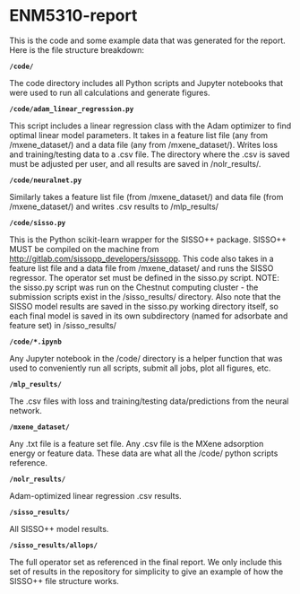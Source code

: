 # ENM5310-report

This is the code and some example data that was generated for the report. Here is the file structure breakdown:

**`/code/`**

The code directory includes all Python scripts and Jupyter notebooks that were used to run all calculations and generate figures.

**`/code/adam_linear_regression.py`**

This script includes a linear regression class with the Adam optimizer to find optimal linear model parameters. It takes in a feature list file (any from /mxene_dataset/) and a data file (any from /mxene_dataset/). Writes loss and training/testing data to a .csv file. The directory where the .csv is saved must be adjusted per user, and all results are saved in /nolr_results/.

**`/code/neuralnet.py`**

Similarly takes a feature list file (from /mxene_dataset/) and data file (from /mxene_dataset/) and writes .csv results to /mlp_results/

**`/code/sisso.py`**

This is the Python scikit-learn wrapper for the SISSO++ package. SISSO++ MUST be compiled on the machine from http://gitlab.com/sissopp_developers/sissopp. This code also takes in a feature list file and a data file from /mxene_dataset/ and runs the SISSO regressor. The operator set must be defined in the sisso.py script. NOTE: the sisso.py script was run on the Chestnut computing cluster - the submission scripts exist in the /sisso_results/ directory. Also note that the SISSO model results are saved in the sisso.py working directory itself, so each final model is saved in its own subdirectory (named for adsorbate and feature set) in /sisso_results/

**`/code/*.ipynb`**

Any Jupyter notebook in the /code/ directory is a helper function that was used to conveniently run all scripts, submit all jobs, plot all figures, etc.

**`/mlp_results/`**

The .csv files with loss and training/testing data/predictions from the neural network.

**`/mxene_dataset/`**

Any .txt file is a feature set file. Any .csv file is the MXene adsorption energy or feature data. These data are what all the /code/ python scripts reference.

**`/nolr_results/`**

Adam-optimized linear regression .csv results.

**`/sisso_results/`**

All SISSO++ model results.

**`/sisso_results/allops/`**

The full operator set as referenced in the final report. We only include this set of results in the repository for simplicity to give an example of how the SISSO++ file structure works.
